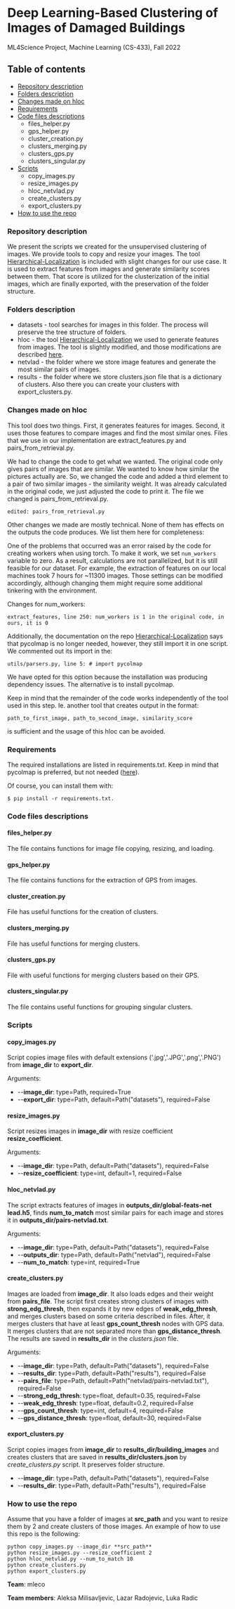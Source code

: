 
# Deep Learning-Based Clustering of Images of Damaged Buildings
ML4Science Project, Machine Learning (CS-433), Fall 2022

## Table of contents

* [Repository description](#repository-description)
* [Folders description](#folders-description)
* [Changes made on hloc](#changes-made-on-hloc)
* [Requirements](#requirements)
* [Code files descriptions](#code-files-descriptions)
	* files_helper.py
    * gps_helper.py
    * cluster_creation.py
    * clusters_merging.py
    * clusters_gps.py
    * clusters_singular.py
* [Scripts](#scripts)
    * copy_images.py
    * resize_images.py
    * hloc_netvlad.py
    * create_clusters.py
    * export_clusters.py
* [How to use the repo](#how-to-use-the-repo)

### Repository description

We present the scripts we created for the unsupervised clustering of images. We provide tools to copy and resize your images. The tool [Hierarchical-Localization](https://github.com/cvg/Hierarchical-Localization/tree/master/hloc)  is included with slight changes for our use case. It is used to extract features from images and generate similarity scores between them. That score is utilized for the clusterization of the initial images, which are finally exported, with the preservation of the folder structure.

### Folders description

* datasets - tool searches for images in this folder. The process will preserve the tree structure of folders.
* hloc - the tool [Hierarchical-Localization](https://github.com/cvg/Hierarchical-Localization/tree/master/hloc) we used to generate features from images. The tool is slightly modified, and those modifications are described [here](#changes-made-on-hloc).
* netvlad - the folder where we store image features and generate the most similar pairs of images.
* results - the folder where we store clusters.json file that is a dictionary of clusters. Also there you can create your clusters with export_clusters.py.

### Changes made on hloc

This tool does two things. First, it generates features for images. Second, it uses those features to compare images and find the most similar ones. Files that we use in our implementation are extract_features.py and pairs_from_retrieval.py.

We had to change the code to get what we wanted. The original code only gives pairs of images that are similar. We wanted to know how similar the pictures actually are. So, we changed the code and added a third element to a pair of two similar images - the similarity weight.
It was already calculated in the original code, we just adjusted the code to print it. The file we changed is pairs_from_retrieval.py.

    edited: pairs_from_retrieval.py

Other changes we made are mostly technical. None of them has effects on the outputs the code produces. We list them here for completeness:

One of the problems that occurred was an error raised by the code for creating workers when using torch. To make it work, we set `num_workers` variable to zero. As a result, calculations are not parallelized, but it is still feasible for our dataset. For example, the extraction of features on our local machines took 7 hours for ~11300 images. Those settings can be modified accordingly, although changing them might require some additional tinkering with the environment.

Changes for num_workers:

    extract_features, line 250: num_workers is 1 in the original code, in ours, it is 0

Additionally, the documentation on the repo [Hierarchical-Localization](https://github.com/cvg/Hierarchical-Localization) says that pycolmap is no longer needed, however, they still import it in one script. We commented out its import in the:

    utils/parsers.py, line 5: # import pycolmap

We have opted for this option because the installation was producing dependency issues. The alternative is to install pycolmap.

Keep in mind that the remainder of the code works independently of the tool used in this step. Ie. another tool that creates output in the format: 

    path_to_first_image, path_to_second_image, similarity_score

is sufficient and the usage of this hloc can be avoided.

### Requirements

The required installations are listed in requirements.txt. Keep in mind that pycolmap is preferred, but not needed ([here](#changes-made-on-hloc)).

Of course, you can install them with:

    $ pip install -r requirements.txt.

### Code files descriptions

#### files_helper.py
The file contains functions for image file copying, resizing, and loading.

#### gps_helper.py
The file contains functions for the extraction of GPS from images.

#### cluster_creation.py
File has useful functions for the creation of clusters.

#### clusters_merging.py
File has useful functions for merging clusters. 

#### clusters_gps.py
File with useful functions for merging clusters based on their GPS.

#### clusters_singular.py
The file contains useful functions for grouping singular clusters.

### Scripts

#### copy_images.py
Script copies image files with default extensions ('.jpg','.JPG','.png','.PNG') from **image_dir** to **export_dir**. 

Arguments:
* --**image_dir**: type=Path, required=True
* --**export_dir**: type=Path, default=Path("datasets"), required=False

#### resize_images.py
Script resizes images in **image_dir** with resize coefficient **resize_coefficient**.

Arguments:
* --**image_dir**: type=Path, default=Path("datasets"), required=False
* --**resize_coefficient**: type=int, default=1, required=False

#### hloc_netvlad.py
The script extracts features of images in **outputs_dir/global-feats-net lead.h5**, finds **num_to_match** most similar pairs for each image and stores it in **outputs_dir/pairs-netvlad.txt**.

Arguments:
* --**image_dir**: type=Path, default=Path("datasets"), required=False
* --**outputs_dir**: type=Path, default=Path("netvlad"), required=False
* --**num_to_match**: type=int, required=True

#### create_clusters.py
Images are loaded from **image_dir**. It also loads edges and their weight from **pairs_file**. The script first creates strong clusters of images with **strong_edg_thresh**, then expands it by new edges of **weak_edg_thresh**, and merges clusters based on some criteria described in files. After, it merges clusters that have at least **gps_count_thresh** nodes with GPS data. It merges clusters that are not separated more than **gps_distance_thresh**. The results are saved in **results_dir** in the *clusters.json* file.

Arguments:
* --**image_dir**: type=Path, default=Path("datasets"), required=False
* --**results_dir**: type=Path, default=Path("results"), required=False
* --**pairs_file**: type=Path, default=Path("netvlad/pairs-netvlad.txt"), required=False
* --**strong_edg_thresh**: type=float, default=0.35, required=False
* --**weak_edg_thresh**: type=float, default=0.2, required=False
* --**gps_count_thresh**: type=int, default=4, required=False
* --**gps_distance_thresh**: type=float, default=30, required=False

#### export_clusters.py
Script copies images from **image_dir** to **results_dir/building_images** and creates clusters that are saved in **results_dir/clusters.json** by *create_clusters.py* script. It preserves folder structure.

* --**image_dir**: type=Path, default=Path("datasets"), required=False
* --**results_dir**: type=Path, default=Path("results"), required=False


### How to use the repo

Assume that you have a folder of images at **src_path** and you want to resize them by 2 and create clusters of those images.
An example of how to use this repo is the following:

    python copy_images.py --image_dir **src_path**
    python resize_images.py --resize_coefficient 2
    python hloc_netvlad.py --num_to_match 10
    python create_clusters.py
    python export_clusters.py

**Team**: mleco

**Team members**: Aleksa Milisavljevic, Lazar Radojevic, Luka Radic